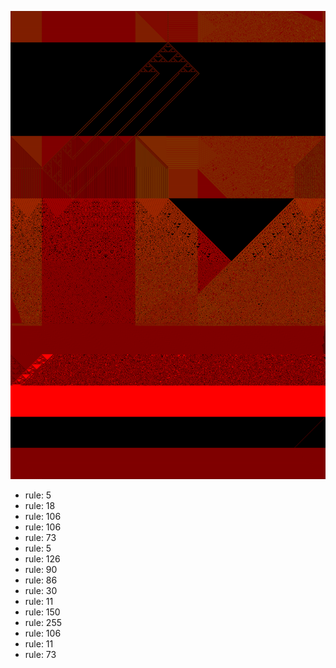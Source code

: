 ![photo](./output.png) 
 * rule: 5
* rule: 18
* rule: 106
* rule: 106
* rule: 73
* rule: 5
* rule: 126
* rule: 90
* rule: 86
* rule: 30
* rule: 11
* rule: 150
* rule: 255
* rule: 106
* rule: 11
* rule: 73
